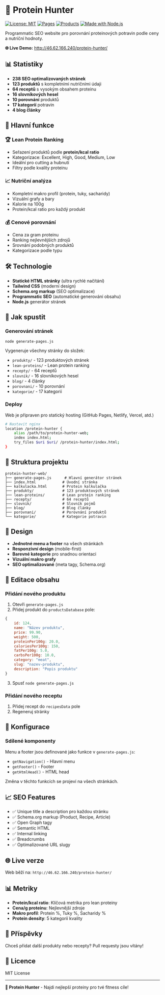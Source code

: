 # 🥩 Protein Hunter

[![License: MIT](https://img.shields.io/badge/License-MIT-yellow.svg)](https://opensource.org/licenses/MIT)
[![Pages](https://img.shields.io/badge/SEO%20Pages-238-brightgreen)](https://github.com/mkurecka/proteinhunter)
[![Products](https://img.shields.io/badge/Products-123-blue)](https://github.com/mkurecka/proteinhunter)
[![Made with Node.js](https://img.shields.io/badge/Made%20with-Node.js-43853d)](https://nodejs.org/)

Programmatic SEO website pro porovnání proteinových potravin podle ceny a nutriční hodnoty.

**🌐 Live Demo:** http://46.62.166.240/protein-hunter/

## 📊 Statistiky

- **238 SEO optimalizovaných stránek**
- **123 produktů** s kompletními nutričními údaji
- **64 receptů** s vysokým obsahem proteinu
- **16 slovníkových hesel**
- **10 porovnání** produktů
- **17 kategorií** potravin
- **4 blog články**

## 🎯 Hlavní funkce

### 🏆 Lean Protein Ranking
- Seřazení produktů podle **protein/kcal ratio**
- Kategorizace: Excellent, High, Good, Medium, Low
- Ideální pro cutting a hubnutí
- Filtry podle kvality proteinu

### 📈 Nutriční analýza
- Kompletní makro profil (protein, tuky, sacharidy)
- Vizuální grafy a bary
- Kalorie na 100g
- Protein/kcal ratio pro každý produkt

### 💰 Cenové porovnání
- Cena za gram proteinu
- Ranking nejlevnějších zdrojů
- Srovnání podobných produktů
- Kategorizace podle typu

## 🛠️ Technologie

- **Statické HTML stránky** (ultra rychlé načítání)
- **Tailwind CSS** (moderní design)
- **Schema.org markup** (SEO optimalizace)
- **Programmatic SEO** (automatické generování obsahu)
- **Node.js** generátor stránek

## 🚀 Jak spustit

### Generování stránek

```bash
node generate-pages.js
```

Vygeneruje všechny stránky do složek:
- `produkty/` - 123 produktových stránek
- `lean-proteins/` - Lean protein ranking
- `recepty/` - 64 receptů
- `slovnik/` - 16 slovníkových hesel
- `blog/` - 4 články
- `porovnani/` - 10 porovnání
- `kategorie/` - 17 kategorií

### Deploy

Web je připraven pro statický hosting (GitHub Pages, Netlify, Vercel, atd.)

```bash
# Nastavit nginx
location /protein-hunter {
    alias /path/to/protein-hunter-web;
    index index.html;
    try_files $uri $uri/ /protein-hunter/index.html;
}
```

## 📁 Struktura projektu

```
protein-hunter-web/
├── generate-pages.js      # Hlavní generátor stránek
├── index.html            # Úvodní stránka
├── kalkulacka.html       # Protein kalkulačka
├── produkty/             # 123 produktových stránek
├── lean-proteins/        # Lean protein ranking
├── recepty/              # 64 receptů
├── slovnik/              # Slovník pojmů
├── blog/                 # Blog články
├── porovnani/            # Porovnání produktů
└── kategorie/            # Kategorie potravin
```

## 🎨 Design

- **Jednotné menu a footer** na všech stránkách
- **Responzivní design** (mobile-first)
- **Barevné kategorie** pro snadnou orientaci
- **Vizuální makro grafy**
- **SEO optimalizované** (meta tagy, Schema.org)

## 📝 Editace obsahu

### Přidání nového produktu

1. Otevři `generate-pages.js`
2. Přidej produkt do `productsDatabase` pole:

```javascript
{
    id: 124,
    name: "Název produktu",
    price: 99.90,
    weight: 500,
    proteinPer100g: 20.0,
    caloriesPer100g: 150,
    fatPer100g: 5.0,
    carbsPer100g: 10.0,
    category: "meat",
    slug: "nazev-produktu",
    description: "Popis produktu"
}
```

3. Spusť `node generate-pages.js`

### Přidání nového receptu

1. Přidej recept do `recipesData` pole
2. Regeneruj stránky

## 🔧 Konfigurace

### Sdílené komponenty

Menu a footer jsou definované jako funkce v `generate-pages.js`:

- `getNavigation()` - Hlavní menu
- `getFooter()` - Footer
- `getHtmlHead()` - HTML head

Změna v těchto funkcích se projeví na všech stránkách.

## 📈 SEO Features

- ✅ Unique title a description pro každou stránku
- ✅ Schema.org markup (Product, Recipe, Article)
- ✅ Open Graph tagy
- ✅ Semantic HTML
- ✅ Internal linking
- ✅ Breadcrumbs
- ✅ Optimalizované URL slugy

## 🌐 Live verze

Web běží na: `http://46.62.166.240/protein-hunter/`

## 📊 Metriky

- **Protein/kcal ratio**: Klíčová metrika pro lean proteiny
- **Cena/g proteinu**: Nejlevnější zdroje
- **Makro profil**: Protein %, Tuky %, Sacharidy %
- **Protein density**: 5 kategorií kvality

## 🤝 Příspěvky

Chceš přidat další produkty nebo recepty? Pull requesty jsou vítány!

## 📄 Licence

MIT License

---

**🥩 Protein Hunter** - Najdi nejlepší proteiny pro tvé fitness cíle!
